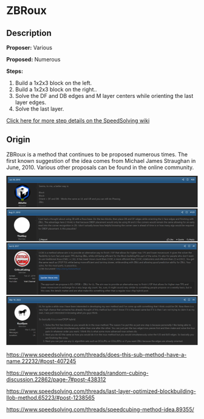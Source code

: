 # ZBRoux

## Description

**Proposer:** Various

**Proposed:** Numerous

**Steps:**

1. Build a 1x2x3 block on the left.
2. Build a 1x2x3 block on the right..
3. Solve the DF and DB edges and M layer centers while orienting the last layer edges.
4. Solve the last layer.

[Click here for more step details on the SpeedSolving wiki](https://www.speedsolving.com/wiki/index.php?title=ZBRoux)

## Origin

ZBRoux is a method that continues to be proposed numerous times. The first known suggestion of the idea comes from Michael James Straughan in June, 2010. Various other proposals can be found in the online community.

![](img/ZBRoux/1.png)
![](img/ZBRoux/2.png)
![](img/ZBRoux/3.png)
![](img/ZBRoux/4.png)

https://www.speedsolving.com/threads/does-this-sub-method-have-a-name.22232/#post-407245

https://www.speedsolving.com/threads/random-cubing-discussion.22862/page-7#post-438312

https://www.speedsolving.com/threads/last-layer-optimized-blockbuilding-llob-method.65223/#post-1238565

https://www.speedsolving.com/threads/speedcubing-method-idea.89355/